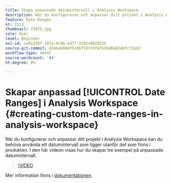 ```yaml
---
title: Skapa anpassade datumintervall i Analysis Workspace
description: När du konfigurerar och anpassar ditt projekt i Analysis Workspace kan du behöva använda ett datumintervall som ligger utanför det som finns i produkten. I den här videon visas hur du skapar tre exempel på anpassade datumintervall.
feature: Date Ranges
kt: 2113
thumbnail: 23975.jpg
role: User
level: Beginner
exl-id: ce01320f-24fa-4c9b-ad77-3f82c0829323
source-git-commit: d24bab984f57dbf197c5f6fb39d0a82e6fcf2ad2
workflow-type: tm+mt
source-wordcount: '94'
ht-degree: 0%

---
```


# Skapar anpassad [!UICONTROL Date Ranges] i Analysis Workspace {#creating-custom-date-ranges-in-analysis-workspace}

När du konfigurerar och anpassar ditt projekt i Analysis Workspace kan du behöva använda ett datumintervall som ligger utanför det som finns i produkten. I den här videon visas hur du skapar tre exempel på anpassade datumintervall.

>[!VIDEO](https://video.tv.adobe.com/v/23975/?quality=12&learn=on)

Mer information finns i [dokumentationen](https://experienceleague.adobe.com/docs/analytics/analyze/analysis-workspace/components/calendar-date-ranges/custom-date-ranges.html?lang=en).
